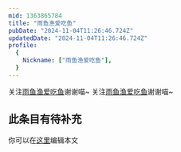 ```yaml
---
mid: 1363865784
title: "雨鱼渔爱吃鱼"
pubDate: "2024-11-04T11:26:46.724Z"
updatedDate: "2024-11-04T11:26:46.724Z"
profile:
  {
    Nickname: ["雨鱼渔爱吃鱼"],
  }
---
```


关注[雨鱼渔爱吃鱼](https://space.bilibili.com/1363865784)谢谢喵~ 关注[雨鱼渔爱吃鱼](https://space.bilibili.com/1363865784)谢谢喵~

## 此条目有待补充
你可以在[这里](https://github.com/Yuhanawa/VTuber.ICU-Content/edit/master/v/雨鱼渔爱吃鱼/index.md)编辑本文
